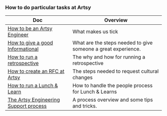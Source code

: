 ### How to do particular tasks at Artsy

<!-- prettier-ignore-start -->
<!-- start_toc -->
| Doc | Overview |
|--|--|
| [How to be an Artsy Engineer](/playbooks/being-an-artsy-engineer.md#readme) | What makes us tick |
| [How to give a good Informational](/playbooks/informationals.md#readme) | What are the steps needed to give someone a great experience. |
| [How to run a retrospective](/playbooks/retrospectives.md#readme) | The why and how for running a retrospective |
| [How to create an RFC at Artsy](/playbooks/rfcs.md#readme) | The steps needed to request cultural changes |
| [How to run a Lunch & Learn](/playbooks/running-lunch-and-learn.md#readme) | How to handle the people process for Lunch & Learns |
| [The Artsy Engineering Support process](/playbooks/support.md#readme) | A process overview and some tips and tricks. |
<!-- end_toc -->
<!-- prettier-ignore-end -->
